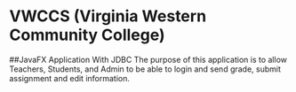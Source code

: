 # VWCCS (Virginia Western Community College)
##JavaFX Application With JDBC
The purpose of this application is to allow Teachers, Students, and Admin to be able to login
and send grade, submit assignment and edit information.  
